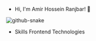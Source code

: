 - Hi, I'm Amir Hossein Ranjbar! 👋

![github-snake](https://github.com/webkoob/hooks/assets/118796154/e47fc330-c9a6-4868-b015-2a451f3f6439)

- Skills
Frontend Technologies

